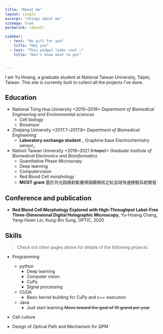 ```yaml
--- 
title: "About me"
layout: single
excerpt: "things about me"
sitemap: true
permalink: /about/

sidebar: 
  - text: "No gift for you"
    title: "Hey you"
  - text: "This widget looks cool ~"
    title: "Don't know what to put"


---
```


I am Yu Hsiang, a graduate student at National Taiwan University, Taipei, Taiwan. This site is currently built to collect all the projects I’ve done. 

## Education
- National Tsing Hua University <2015~2019>
  _Department of Biomedical Engineering and Environmental sciences_
  - Cell biology
  - Biosensor
- Zhejiang University <2017.7~2017.8>
  _Department of Biomedical Engineering_
  - **Laboratory  exchange student**
  _ Graphine base Electrochemistry sensor_
- Nationl Taiwan University <2019~2021 ~~(I hope)~~>
  _Graduate Institute of Biomedical Electronics and Bioinformatics_
  - Quantitative Phase Microscopy
  - Deep learning 
  - Computervision
  - Red Blood Cell morphology
  - **MOST grant** 基於共光路繞射斷層掃描顯微術之紅血球快速檢驗系統開發
  
## Conference and publication
- **Red Blood Cell Morphology Explored with High-Throughput Label-Free Three-Dimensional Digital Holographic Microscopy**, Yu-Hsiang Chang, Yang-Hsien Lin, Kung-Bin Sung, OPTIC, 2020


## Skills
> Check out other pages above for details of the following projects

- Programming 
    - python 
      - Deep learning
      - Computer vision
      - CuPy
      - Signal processing
    - CUDA 
      - Basic kernel building for CuPy and c++ execution
    - Java
      - Just start learning
~~Move toward the goal of 10 grand per year~~

- Cell culture
- Design of Optical Path and Mechanism for QPM

